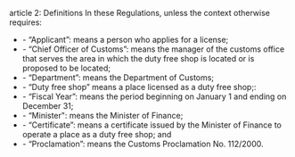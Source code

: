 article 2: Definitions
In these Regulations, unless the context otherwise requires:
<ul>
			<li> - “Applicant”: means a person who applies for a license; <ul>
			</ul></li>			<li> - “Chief Officer of Customs”: means the manager of the customs office that serves the area in which the duty free shop is located or is proposed to be located; <ul>
			</ul></li>			<li> - “Department”: means the Department of Customs; <ul>
			</ul></li>			<li> - “Duty free shop” means a place licensed as a duty free shop;: <ul>
			</ul></li>			<li> - “Fiscal Year”: means the period beginning on January 1 and ending on December 31; <ul>
			</ul></li>			<li> - “Minister&quot;: means the Minister of Finance;<ul>
			</ul></li>			<li> - “Certificate”: means a certificate issued by the Minister of Finance to operate a place as a duty free shop; and<ul>
			</ul></li>			<li> - “Proclamation”: means the Customs Proclamation No. 112&#x2F;2000.<ul>
			</ul></li></ul>